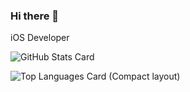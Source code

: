 ### Hi there  👋

iOS Developer

![GitHub Stats Card](https://github-readme-stats.vercel.app/api?username=Nao-RandD)

![Top Languages Card (Compact layout)](https://github-readme-stats.vercel.app/api/top-langs/?username=Nao-RandD&layout=compact)
<!--
**Nao-RandD/Nao-RandD** is a ✨ _special_ ✨ repository because its `README.md` (this file) appears on your GitHub profile.

Here are some ideas to get you started:

- 🔭 I’m currently working on ...
- 🌱 I’m currently learning ...
- 👯 I’m looking to collaborate on ...
- 🤔 I’m looking for help with ...
- 💬 Ask me about ...
- 📫 How to reach me: ...
- 😄 Pronouns: ...
- ⚡ Fun fact: ...
-->
